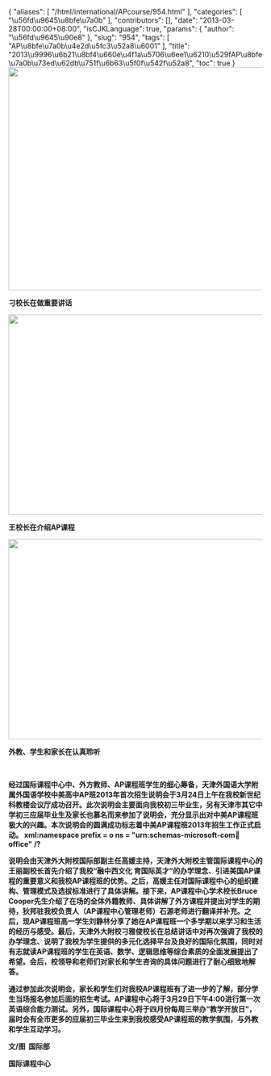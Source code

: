 {
    "aliases": [
        "/html/international/APcourse/954.html"
    ],
    "categories": [
        "\u56fd\u9645\u8bfe\u7a0b"
    ],
    "contributors": [],
    "date": "2013-03-28T00:00:00+08:00",
    "isCJKLanguage": true,
    "params": {
        "author": "\u56fd\u9645\u90e8"
    },
    "slug": "954",
    "tags": [
        "AP\u8bfe\u7a0b\u4e2d\u5fc3\u52a8\u6001"
    ],
    "title": "2013\u9996\u6b21\u8bf4\u660e\u4f1a\u5706\u6ee1\u6210\u529fAP\u8bfe\u7a0b\u73ed\u62db\u751f\u6b63\u5f0f\u542f\u52a8",
    "toc": true
}
**<img
    src="https://cdn.tfls.online/mirror/full/ce1566ac7367414facd6680d9a522307c9c3dc8c.jpg"
    style="display:block;margin-left:auto;margin-right:auto;"
    decoding="async"
    fetchpriority="auto"
    loading="lazy"
    height="442"
    width="600"
/>**

**刁校长在做重要讲话**

**<img
    src="https://cdn.tfls.online/mirror/full/1bb520ea6230700f6cdf4626732f99f5231d7fa6.jpg"
    style="display:block;margin-left:auto;margin-right:auto;"
    decoding="async"
    fetchpriority="auto"
    loading="lazy"
    height="397"
    width="600"
/>**

**王校长在介绍AP课程**

**<img
    src="https://cdn.tfls.online/mirror/full/0905f5b46bfd29dd4c79725c7d2539d2435a942c.jpg"
    style="display:block;margin-left:auto;margin-right:auto;"
    decoding="async"
    fetchpriority="auto"
    loading="lazy"
    height="397"
    width="600"
/>**

**外教、学生和家长在认真聆听**

 

**经过国际课程中心中、外方教师、AP课程班学生的细心筹备，天津外国语大学附属外国语学校中美高中AP班2013年首次招生说明会于3月24日上午在我校新世纪科教楼会议厅成功召开。此次说明会主要面向我校初三毕业生，另有天津市其它中学初三应届毕业生及家长也慕名而来参加了说明会，充分显示出对中美AP课程班极大的兴趣。本次说明会的圆满成功标志着中美AP课程班2013年招生工作正式启动。 xml:namespace prefix = o ns = "urn:schemas-microsoft-com:office:office" /?**

**说明会由天津外大附校国际部副主任高媛主持，天津外大附校主管国际课程中心的王丽副校长首先介绍了我校“融中西文化 育国际英才”的办学理念、引进美国AP课程的重要意义和我校AP课程班的优势。之后，高媛主任对国际课程中心的组织建构、管理模式及选拔标准进行了具体讲解。接下来，AP课程中心学术校长Bruce Cooper先生介绍了在场的全体外籍教师、具体讲解了外方课程并提出对学生的期待，狄邦驻我校负责人（AP课程中心管理老师）石源老师进行翻译并补充。之后，现AP课程班高一学生刘静林分享了她在AP课程班一个多学期以来学习和生活的经历与感受。最后，天津外大附校刁雅俊校长在总结讲话中对再次强调了我校的办学理念、说明了我校为学生提供的多元化选择平台及良好的国际化氛围，同时对有志就读AP课程班的学生在英语、数学、逻辑思维等综合素质的全面发展提出了希望。会后，校领导和老师们对家长和学生咨询的具体问题进行了耐心细致地解答。**

**通过参加此次说明会，家长和学生们对我校AP课程班有了进一步的了解，部分学生当场报名参加后面的招生考试。AP课程中心将于3月29日下午4:00进行第一次英语综合能力测试。另外，国际课程中心将于四月份每周三举办“教学开放日”，届时会有全市更多的应届初三毕业生来到我校感受AP课程班的教学氛围，与外教和学生互动学习。**

**文/图  国际部** 

**国际课程中心**

